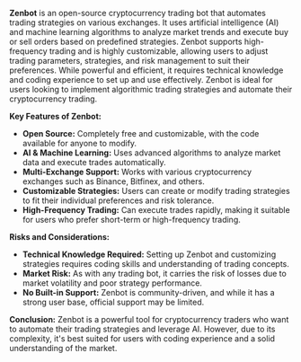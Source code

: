 **Zenbot** is an open-source cryptocurrency trading bot that automates trading strategies on various exchanges. It uses artificial intelligence (AI) and machine learning algorithms to analyze market trends and execute buy or sell orders based on predefined strategies. Zenbot supports high-frequency trading and is highly customizable, allowing users to adjust trading parameters, strategies, and risk management to suit their preferences. While powerful and efficient, it requires technical knowledge and coding experience to set up and use effectively. Zenbot is ideal for users looking to implement algorithmic trading strategies and automate their cryptocurrency trading. 

**Key Features of Zenbot:**
- **Open Source:** Completely free and customizable, with the code available for anyone to modify.
- **AI & Machine Learning:** Uses advanced algorithms to analyze market data and execute trades automatically.
- **Multi-Exchange Support:** Works with various cryptocurrency exchanges such as Binance, Bitfinex, and others.
- **Customizable Strategies:** Users can create or modify trading strategies to fit their individual preferences and risk tolerance.
- **High-Frequency Trading:** Can execute trades rapidly, making it suitable for users who prefer short-term or high-frequency trading.

**Risks and Considerations:**
- **Technical Knowledge Required:** Setting up Zenbot and customizing strategies requires coding skills and understanding of trading concepts.
- **Market Risk:** As with any trading bot, it carries the risk of losses due to market volatility and poor strategy performance.
- **No Built-in Support:** Zenbot is community-driven, and while it has a strong user base, official support may be limited.

**Conclusion:**
Zenbot is a powerful tool for cryptocurrency traders who want to automate their trading strategies and leverage AI. However, due to its complexity, it's best suited for users with coding experience and a solid understanding of the market.
